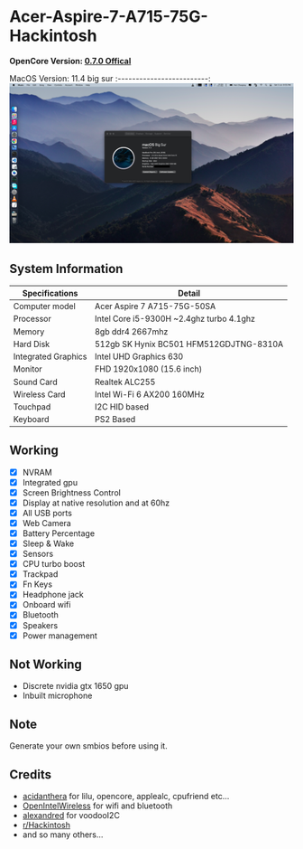 # Acer-Aspire-7-A715-75G-Hackintosh

**OpenCore Version: [0.7.0 Offical](https://github.com/acidanthera/OpenCorePkg/releases/tag/0.7.0)**

 MacOS Version: 11.4 big sur
 :-------------------------:
 ![alt text](https://github.com/AbhaySingh15/Acer-aspire-7-A715-75G-Opencore-EFI/blob/main/Screenshots/Big_sur.png?raw=true)

## System Information

| Specifications | Detail                                                  |
| ------------------- | ------------------------------------------- |
| Computer model      | Acer Aspire 7 A715-75G-50SA                |
| Processor           | Intel Core i5-9300H ~2.4ghz turbo 4.1ghz   |
| Memory              | 8gb ddr4 2667mhz                           |
| Hard Disk           | 512gb SK Hynix BC501 HFM512GDJTNG-8310A    |
| Integrated Graphics | Intel UHD Graphics 630                     |
| Monitor             | FHD 1920x1080 (15.6 inch)                  |
| Sound Card          | Realtek ALC255                             |
| Wireless Card       | Intel Wi-Fi 6 AX200 160MHz                 |
| Touchpad            | I2C HID based                              |
| Keyboard            | PS2 Based

## Working
- [x] NVRAM
- [x] Integrated gpu 
- [x] Screen Brightness Control
- [x] Display at native resolution and at 60hz
- [x] All USB ports
- [x] Web Camera
- [x] Battery Percentage
- [x] Sleep & Wake
- [x] Sensors
- [x] CPU turbo boost
- [x] Trackpad
- [x] Fn Keys
- [x] Headphone jack
- [x] Onboard wifi
- [x] Bluetooth
- [x] Speakers 
- [x] Power management

## Not Working 
- Discrete nvidia gtx 1650 gpu
- Inbuilt microphone 

## Note
  Generate your own smbios before using it.

## Credits
- [acidanthera](https://github.com/acidanthera) for lilu, opencore, applealc, cpufriend etc...
- [OpenIntelWireless](https://github.com/OpenIntelWireless ) for wifi and bluetooth
- [alexandred](https://github.com/alexandred) for voodooI2C
- [r/Hackintosh](https://www.reddit.com/r/hackintosh/) 
- and so many others...

 
